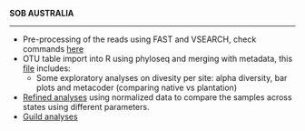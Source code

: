 
__SOB AUSTRALIA__

________________


* Pre-processing of the reads using FAST and VSEARCH, check commands [here](Pre_processing.Rmd)
* OTU table import into R using phyloseq and merging with metadata, this [file](OTU_analysis.md) includes:
  * Some exploratory analyses on divesity per site: alpha diversity, bar plots and metacoder (comparing native vs plantation)
* [Refined analyses](Plantation_vs_Native.md) using normalized data to compare the samples across states using different parameters.
* [Guild analyses](Funguild-host-analysis.md)